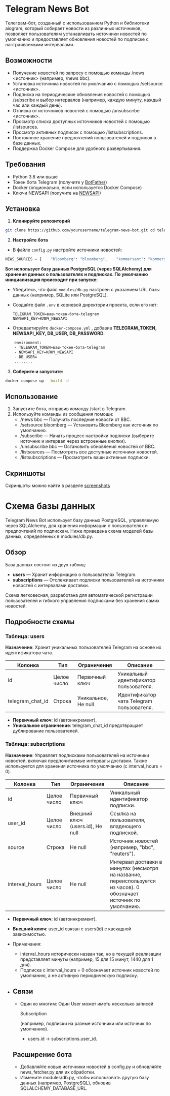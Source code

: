 # Telegram News Bot

Телеграм-бот, созданный с использованием Python и библиотеки aiogram, который собирает новости из различных источников, позволяет пользователям устанавливать источники новостей по умолчанию и предоставляет обновления новостей по подписке с настраиваемыми интервалами.

## Возможности

- Получение новостей по запросу с помощью команды /news <источник> (например, /news bbc).
- Установка источника новостей по умолчанию с помощью /setsource <источник>.
- Подписка на периодические обновления новостей с помощью /subscribe и выбор интервалов (например, каждую минуту, каждый час или каждый день).
- Отписка от источников новостей с помощью /unsubscribe <источник>.
- Просмотр списка доступных источников новостей с помощью /listsources.
- Просмотр активных подписок с помощью /listsubscriptions.
- Постоянное хранение предпочтений пользователей и подписок в базе данных.
- Поддержка Docker Compose для удобного развертывания.

## Требования

- Python 3.8 или выше
- Токен бота Telegram (получите у [BotFather](https://t.me/BotFather))
- Docker (опционально, если используется Docker Compose)
- Ключи NEWSAPI (получите на [NEWSAPI](https://newsapi.org/))

## Установка

1. **Клонируйте репозиторий**

```bash
git clone https://github.com/yourusername/telegram-news-bot.git cd telegram-news-bot
```

2. **Настройте бота**

- В файле `config.py` настройте источники новостей:

```python
NEWS_SOURCES = {    "bloomberg": "bloomberg",    "kommersant": "kommersant",    "reuters": "reuters",    "bbc": "bbc-news"  # Соответствует идентификаторам источников NewsAPI }
```

**Бот использует базу данных PostgreSQL (через SQLAlchemy) для хранения данных о пользователях и подписках. По умолчанию инициализация происходит при запуске:**

- Убедитесь, что файл `modules/db.py` настроен с указанием URL базы данных (например, SQLite или PostgreSQL).

- Создайте файл `.env` в корневой директории проекта, если его нет:

  ```text
  TELEGRAM_TOKEN=ваш-токен-бота-telegram
  NEWSAPI_KEY=КЛЮЧ_NEWSAPI
  ```

- Отредактируйте `docker-compose.yml` , добавив **TELEGRAM_TOKEN, NEWSAPI_KEY, DB_USER, DB_PASSWORD**:

```dockerfile
    environment:
    - TELEGRAM_TOKEN=ваш-токен-бота-telegram   
    - NEWSAPI_KEY=КЛЮЧ_NEWSAPI
    - DB_USER=
    ........
```

3. **Соберите и запустите:**

```bash
docker-compose up --build -d
```

## Использование

1. Запустите бота, отправив команду /start в Telegram.
2. Используйте команды из сообщения помощи:
   - /news bbc — Получить последние новости от BBC.
   - /setsource bloomberg — Установить Bloomberg как источник по умолчанию.
   - /subscribe — Начать процесс настройки подписки (выберите источник и интервал через встроенные кнопки).
   - /unsubscribe bbc — Остановить обновления новостей от BBC.
   - /listsources — Посмотреть все доступные источники новостей.
   - /listsubscriptions — Просмотреть ваши активные подписки.

## Скриншоты

Скриншоты можно найти в разделе [screenshots]()

# Схема базы данных

Telegram News Bot использует базу данных PostgreSQL, управляемую через SQLAlchemy, для хранения информации о пользователях и предпочтений по подпискам. Ниже приведена схема моделей базы данных, определённых в modules/db.py.

## Обзор

База данных состоит из двух таблиц:

- **users** — Хранит информацию о пользователях Telegram.
- **subscriptions** — Отслеживает подписки пользователей на источники новостей с интервалами доставки.

Схема легковесная, разработана для автоматической регистрации пользователей и гибкого управления подписками без хранения самих новостей.

## Подробности схемы

### Таблица: users

**Назначение**: Хранит уникальных пользователей Telegram на основе их идентификатора чата.

| Колонка          | Тип         | Ограничения         | Описание                                  |
| ---------------- | ----------- | ------------------- | ----------------------------------------- |
| id               | Целое число | Первичный ключ      | Уникальный идентификатор пользователя.    |
| telegram_chat_id | Строка      | Уникальное, Не null | Идентификатор чата Telegram пользователя. |

- **Первичный ключ**: id (автоинкремент).
- **Уникальное ограничение**: telegram_chat_id предотвращает дублирование пользователей.

### Таблица: subscriptions

**Назначение**: Управляет подписками пользователей на источники новостей, включая предпочитаемые интервалы доставки. Также используется для хранения источника по умолчанию (с interval_hours = 0).

| Колонка        | Тип         | Ограничения                      | Описание                                                     |
| -------------- | ----------- | -------------------------------- | ------------------------------------------------------------ |
| id             | Целое число | Первичный ключ                   | Уникальный идентификатор подписки.                           |
| user_id        | Целое число | Внешний ключ (users.id), Не null | Ссылка на пользователя, владеющего подпиской.                |
| source         | Строка      | Не null                          | Источник новостей (например, "bbc", "reuters").              |
| interval_hours | Целое число | Не null                          | Интервал доставки в минутах (несмотря на название, переиспользуется из часов). 0 обозначает источник по умолчанию. |

- **Первичный ключ**: id (автоинкремент).
- **Внешний ключ**: user_id связан с users(id) с каскадной зависимостью.
- Примечания:
  - interval_hours исторически назван так, но в текущей реализации представляет минуты (например, 15 для 15 минут, 1440 для 1 дня).
  - Подписка с interval_hours = 0 обозначает источник новостей по умолчанию, а не активную периодическую подписку.

- ## Связи

  - Один ко многим: Один User может иметь несколько записей 

    Subscription

     (например, подписки на разные источники или источник по умолчанию).

    - users.id → subscriptions.user_id.

  ## Расширение бота

  - Добавляйте новые источники новостей в config.py и обновляйте news_fetcher.py для их обработки.
  - Измените modules/db.py, чтобы использовать другую базу данных (например, PostgreSQL), обновив SQLALCHEMY_DATABASE_URL.
